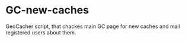 GC-new-caches
=============

GeoCacher script, that chackes main GC page for new caches and mail registered users about them.